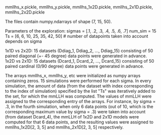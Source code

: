 mmllhs_x.pickle, mmllhs_y.pickle, mmllhs_1x2D.pickle, mmllhs_2x1D.pickle, mmllhs_2x2D.pickle

The files contain numpy.ndarrays of shape (7, 15, 50). 

Parameters of the exploration:
sigmas = [.1, .2, .3, .4, .5, .6, .7]
num_sim = 15
Ts = [6, 6, 10, 25, 35, 42, 50]  # number of datapoints taken into account depends on sigma


1x1D vs 2x2D: 15 datasets (Ddiag_1, Ddiag_2, ..., Ddiag_15) consisting of 50 paired diagonal (+- 45 degree) data points were generated in advance.
1x2D vs 2x1D: 15 datasets (Dcard_1, Dcard_2, ..., Dcard_15) consisting of 50 paired cardinal (0/90 degree) data points were generated in advance. 

The arrays mmllhs_x, mmllhs_y, etc were initialized as numpy arrays containing zeros. 15 simulations were performed for each sigma. 
In every simulation, the amount of data (from the dataset with index corresponding to the index of simulation) specified by the list "Ts" was iteratively added to the set,
for which the mmLLH was computed.
The values of mmLLH were assigned to the corresponding entry of the arrays. For instance, by sigma = .3, in the fourth simulation, when
only 6 data points (out of 10, which is the corresponding maximum value by sigma = .3) were taken into account (from dataset Dcard_4), the mmLLH of 1x2D and 2x1D models
were computed for that 6 data points, and the resulting values were assigned to mmllhs_1x2D[2, 3, 5] and mmllhs_2x1D[2, 3, 5] respectively.





